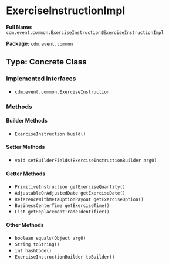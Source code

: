 # ExerciseInstructionImpl

**Full Name:** `cdm.event.common.ExerciseInstruction$ExerciseInstructionImpl`

**Package:** `cdm.event.common`

## Type: Concrete Class

### Implemented Interfaces

- `cdm.event.common.ExerciseInstruction`

### Methods

#### Builder Methods

- `ExerciseInstruction build()`

#### Setter Methods

- `void setBuilderFields(ExerciseInstructionBuilder arg0)`

#### Getter Methods

- `PrimitiveInstruction getExerciseQuantity()`
- `AdjustableOrAdjustedDate getExerciseDate()`
- `ReferenceWithMetaOptionPayout getExerciseOption()`
- `BusinessCenterTime getExerciseTime()`
- `List getReplacementTradeIdentifier()`

#### Other Methods

- `boolean equals(Object arg0)`
- `String toString()`
- `int hashCode()`
- `ExerciseInstructionBuilder toBuilder()`

